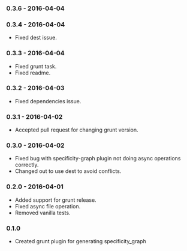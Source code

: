 ### 0.3.6 - 2016-04-04
### 0.3.4 - 2016-04-04
- Fixed dest issue.

### 0.3.3 - 2016-04-04
- Fixed grunt task.
- Fixed readme.

### 0.3.2 - 2016-04-03
- Fixed dependencies issue.

### 0.3.1 - 2016-04-02
- Accepted pull request for changing grunt version.

### 0.3.0 - 2016-04-02
- Fixed bug with specificity-graph plugin not doing async operations correctly.
- Changed out to use dest to avoid conflicts.

### 0.2.0 - 2016-04-01
- Added support for grunt release.
- Fixed async file operation.
- Removed vanilla tests.

### 0.1.0
- Created grunt plugin for generating specificity_graph
